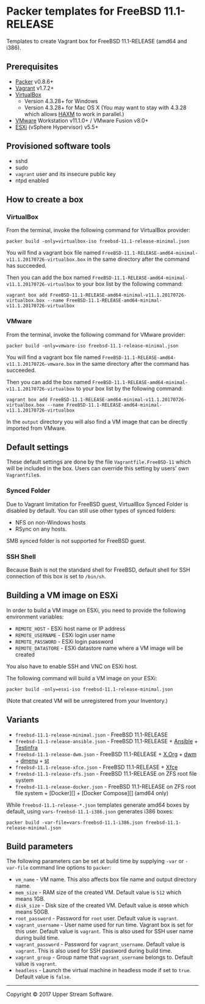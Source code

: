 # Packer templates for FreeBSD 11.1-RELEASE

Templates to create Vagrant box for FreeBSD 11.1-RELEASE (amd64 and i386).


## Prerequisites

* [Packer][] v0.8.6+
* [Vagrant][] v1.7.2+
* [VirtualBox][]
	* Version 4.3.28+ for Windows
	* Version 4.3.28+ for Mac OS X (You may want to stay with 4.3.28 which allows [HAXM][] to work in parallel.)
* [VMware][] Workstation v11.1.0+ / VMware Fusion v8.0+
* [ESXi][] (vSphere Hypervisor) v5.5+

[ESXi]: http://www.vmware.com/products/vsphere-hypervisor
        "Free VMware vSphere Hypervisor, Free Virtualization (ESXi)"
[HAXM]: https://software.intel.com/en-us/android/articles/intel-hardware-accelerated-execution-manager
        "Intel&reg; Hardware Accelerated Execution Manager"
[Packer]: https://www.packer.io/ "Packer by HashiCorp"
[Vagrant]: https://www.vagrantup.com/ "Vagrant"
[VirtualBox]: https://www.virtualbox.org/ "Oracle VM VirtualBox"
[VMware]: http://www.vmware.com/ "VMware Virtualization for Desktop &amp; Server, Application, Public &amp; Hybrid Clouds"


## Provisioned software tools

* sshd
* sudo
* `vagrant` user and its insecure public key
* ntpd enabled


## How to create a box

### VirtualBox

From the terminal, invoke the following command for VirtualBox provider:

    packer build -only=virtualbox-iso freebsd-11.1-release-minimal.json

You will find a vagrant box file named `FreeBSD-11.1-RELEASE-amd64-minimal-v11.1.20170726-virtualbox.box`
in the same directory after the command has succeeded.

Then you can add the box named `FreeBSD-11.1-RELEASE-amd64-minimal-v11.1.20170726-virtualbox` to your box list
by the following command:

    vagrant box add FreeBSD-11.1-RELEASE-amd64-minimal-v11.1.20170726-virtualbox.box --name FreeBSD-11.1-RELEASE-amd64-minimal-v11.1.20170726-virtualbox

### VMware

From the terminal, invoke the following command for VMware provider:

    packer build -only=vmware-iso freebsd-11.1-release-minimal.json

You will find a vagrant box file named `FreeBSD-11.1-RELEASE-amd64-v11.1.20170726-vmware.box`
in the same directory after the command has succeeded.

Then you can add the box named `FreeBSD-11.1-RELEASE-amd64-minimal-v11.1.20170726-virtualbox` to your box list
by the following command:

    vagrant box add FreeBSD-11.1-RELEASE-amd64-minimal-v11.1.20170726-virtualbox.box --name FreeBSD-11.1-RELEASE-amd64-minimal-v11.1.20170726-virtualbox

In the `output` directory you will also find a VM image that can be directly imported from VMware.


## Default settings

These default settings are done by the file `Vagrantfile.FreeBSD-11` which will be included in the box.
Users can override this setting by users' own `Vagrantfile`s.

### Synced Folder

Due to Vagrant limitation for FreeBSD guest, VirtualBox Synced Folder is disabled by default.
You can still use other types of synced folders:

* NFS on non-Windows hosts
* RSync on any hosts.

SMB synced folder is not supported for FreeBSD guest.

### SSH Shell

Because Bash is not the standard shell for FreeBSD, default shell for SSH connection of this box
is set to `/bin/sh`.


## Building a VM image on ESXi

In order to build a VM image on ESXi, you need to provide the following environment variables:

* `REMOTE_HOST` - ESXi host name or IP address
* `REMOTE_USERNAME` - ESXi login user name
* `REMOTE_PASSWORD` - ESXi login password
* `REMOTE_DATASTORE` - ESXi datastore name where a VM image will be created

You also have to enable SSH and VNC on ESXi host.

The following command will build a VM image on your ESXi:

    packer build -only=esxi-iso freebsd-11.1-release-minimal.json

(Note that created VM will be unregistered from your Inventory.)


## Variants

* `freebsd-11.1-release-minimal.json` - FreeBSD 11.1-RELEASE
* `freebsd-11.1-release-ansible.json` - FreeBSD 11.1-RELEASE + [Ansible][] + [Testinfra][]
* `freebsd-11.1-release-dwm.json` - FreeBSD 11.1-RELEASE + [X.Org][] + [dwm][] + [dmenu][] + [st][]
* `freebsd-11.1-release-xfce.json` - FreeBSD 11.1-RELEASE + [Xfce][]
* `freebsd-11.1-release-zfs.json` - FreeBSD 11.1-RELEASE on ZFS root file system
* `freebsd-11.1-release-docker.json` - FreeBSD 11.1-RELEASE on ZFS root file system + [Docker][] + [Docker Compose][] (amd64 only)

While `freebsd-11.1-release-*.json` templates generate amd64 boxes by default, using `vars-freebsd-11.1-i386.json`
generates i386 boxes:

    packer build -var-file=vars-freebsd-11.1-i386.json freebsd-11.1-release-minimal.json

[Ansible]: https://www.ansible.com/ "Ansible is Simple IT Automation"
[dmenu]: http://tools.suckless.org/dmenu/ "dmenu | suckless.org tools"
[dwm]: http://dwm.suckless.org/ "suckless.org dwm - dynamic window manager"
[st]: http://st.suckless.org/ "suckless.org st - simple terminal"
[Testinfra]: https://testinfra.readthedocs.io/en/latest/ "Testinfra test your infrastructure &mdash; testinfra 1.6.4 documentation"
[X.Org]: https://www.x.org/wiki/ "X.Org"
[Xfce]: http://www.xfce.org/ "Xfce Desktop Environment"


## Build parameters

The following parameters can be set at build time by supplying `-var` or `-var-file` command line options to `packer`:

* `vm_name` - VM name.  This also affects box file name and output directory name.
* `mem_size` - RAM size of the created VM.  Default value is `512` which means 1GB.
* `disk_size` - Disk size of the created VM.  Default value is `40960` which means 50GB.
* `root_password` - Password for `root` user.  Default value is `vagrant`.
* `vagrant_username` - User name used for run time.  Vagrant box is set for this user.  Default value is `vagrant`.
  This is also used for SSH user name during build time.
* `vagrant_password` - Password for `vagrant_username`.  Default value is `vagrant`.
  This is also used for SSH password during build time.
* `vagrant_group` - Group name that `vagrant_username` belongs to.  Default value is `vagrant`.
* `headless` - Launch the virtual machine in headless mode if set to `true`.  Default value is `false`.


- - -

Copyright &copy; 2017 Upper Stream Software.
